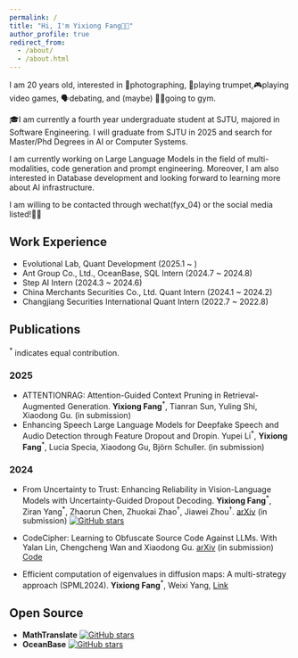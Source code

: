 ```yaml
---
permalink: /
title: "Hi, I'm Yixiong Fang👋🏼"
author_profile: true
redirect_from: 
  - /about/
  - /about.html
---
```

I am 20 years old, interested in 📸photographing, 🎺playing trumpet,🎮playing video games, 🗣️debating, and (maybe) 🏋🏼going to gym.

🎓I am currently a fourth year undergraduate student at SJTU, majored in Software Engineering. I will graduate from SJTU in 2025 and search for Master/Phd Degrees in AI or Computer Systems.

I am currently working on Large Language Models in the field of multi-modalities, code generation and prompt engineering. Moreover, I am also interested in Database development and looking forward to learning more about AI infrastructure.

I am willing to be contacted through wechat(fyx_04) or the social media listed!👏🏼

## Work Experience
- Evolutional Lab, Quant Development (2025.1 ~ )
- Ant Group Co., Ltd., OceanBase, SQL Intern (2024.7 ~ 2024.8)
- Step AI Intern (2024.3 ~ 2024.6)
- China Merchants Securities Co., Ltd. Quant Intern (2024.1 ~ 2024.2)
- Changjiang Securities International Quant Intern (2022.7 ~ 2022.8)

## Publications
<sup>\*</sup> indicates equal contribution.

### 2025
- ATTENTIONRAG: Attention-Guided Context Pruning in Retrieval-Augmented Generation. **Yixiong Fang**<sup>\*</sup>, Tianran Sun, Yuling Shi, Xiaodong Gu. (in submission)
- Enhancing Speech Large Language Models for Deepfake Speech and Audio Detection through Feature Dropout and Dropin. Yupei Li<sup>\*</sup>, **Yixiong Fang**<sup>\*</sup>, Lucia Specia, Xiaodong Gu, Björn Schuller. (in submission)

### 2024
- From Uncertainty to Trust: Enhancing Reliability in Vision-Language Models
with Uncertainty-Guided Dropout Decoding. **Yixiong Fang**<sup>\*</sup>, Ziran Yang<sup>\*</sup>,  Zhaorun Chen,  Zhuokai Zhao<sup>†</sup>,  Jiawei Zhou<sup>†</sup>. [arXiv](https://arxiv.org/abs/2412.06474) (in submission)
 [![GitHub stars](https://img.shields.io/github/stars/kigb/DropoutDecoding?style=social)](https://github.com/kigb/DropoutDecoding) 
- CodeCipher: Learning to Obfuscate Source Code Against LLMs. With Yalan Lin, Chengcheng Wan and Xiaodong Gu. [arXiv](https://arxiv.org/abs/2410.05797) (in submission) [Code](https://anonymous.4open.science/r/CodeCipher_final-9D7E/README.md)

- Efficient computation of eigenvalues in diffusion maps: A multi-strategy approach (SPML2024). **Yixiong Fang**<sup>\*</sup>, Weixi Yang, [Link](https://doi.org/10.54254/2755-2721/55/20241429)

## Open Source  
- **MathTranslate** [![GitHub stars](https://img.shields.io/github/stars/SUSYUSTC/MathTranslate?style=social)](https://github.com/SUSYUSTC/MathTranslate) 
- **OceanBase** [![GitHub stars](https://img.shields.io/github/stars/oceanbase/oceanbase?style=social)](https://github.com/oceanbase/oceanbase) 
